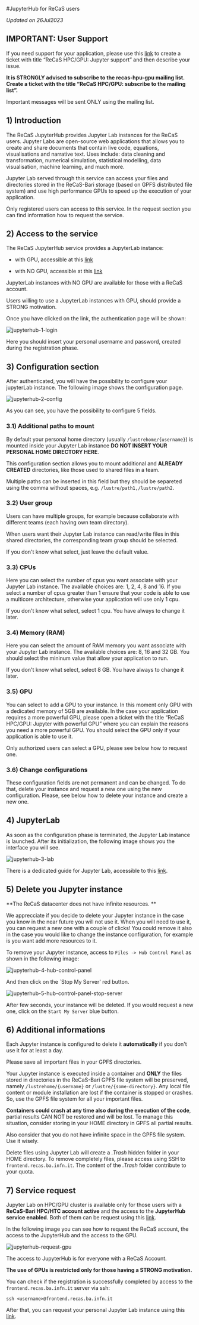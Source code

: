 #JupyterHub for ReCaS users

*Updated on 26Jul2023*

## IMPORTANT: User Support
If you need support for your application, please use this [link](https://www.recas-bari.it/index.php/en/recas-bari-servizi-en/support-request) to create a ticket with title “ReCaS HPC/GPU: Jupyter support” and then describe your issue.


**It is STRONGLY advised to subscribe to the recas-hpu-gpu mailing list. Create a ticket with the title “ReCaS HPC/GPU: subscribe to the mailing list”.**

Important messages will be sent ONLY using the mailing list.

## 1) Introduction
The ReCaS JupyterHub provides Jupyter Lab instances for the ReCaS users. Jupyter Labs are open-source web applications that allows you to create and share documents that contain live code, equations, visualisations and narrative text.
Uses include: data cleaning and transformation, numerical simulation, statistical modelling, data visualisation, machine learning, and much more.

Jupyter Lab served through this service can access your files and directories stored in the ReCaS-Bari storage (based on GPFS distributed file system) and use high performance GPUs to speed up the execution of your application. 

Only registered users can access to this service. In the request section you can find information how to request the service.

## 2) Access to the service

The ReCaS JupyterHub service provides a JupyterLab instance:

- with GPU, accessible at this [link](https://hpc.recas.ba.infn.it:10001/)

- with NO GPU, accessible at this [link](https://hpc.recas.ba.infn.it:10002/)

JupyterLab instances with NO GPU are available for those with a ReCaS account.

Users willing to use a JupyterLab instances with GPU, should provide a STRONG motivation.

Once you have clicked on the link, the authentication page will be shown:

![jupyterhub-1-login](images/jupyterhub-1-login.png)

Here you should insert your personal username and password, created during the registration phase.

## 3) Configuration section

After authenticated, you will have the possibility to configure your jupyterLab instance. The following image shows the configuration page.

![jupyterhub-2-config](images/jupyterhub-2-config.png)

As you can see, you have the possibility to configure 5 fields.

### 3.1) Additional paths to mount

By default your personal home directory (usually `/lustrehome/{username}`) is mounted inside your Jupyter Lab instance **DO NOT INSERT YOUR PERSONAL HOME DIRECTORY HERE**. 

This configuration section allows you to mount additional and **ALREADY CREATED** directories, like those used to shared files in a team. 

Multiple paths can be inserted in this field but they should be separeted using the comma without spaces, e.g. `/lustre/path1,/lustre/path2`. 

### 3.2) User group

Users can have multiple groups, for example because collaborate with different teams (each having own team directory).

When users want their Jupyter Lab instance can read/write files in this shared directories, the corresponding team group should be selected.

If you don't know what select, just leave the default value.

### 3.3) CPUs

Here you can select the number of cpus you want associate with your Jupyter Lab instance. 
The available choices are: 1, 2, 4, 8 and 16.
If you select a number of cpus greater than 1 ensure that your code is able to use a multicore architecture, otherwise your application will use only 1 cpu. 

If you don't know what select, select 1 cpu. You have always to change it later. 

### 3.4) Memory (RAM)

Here you can select the amount of RAM memory you want associate with your Jupyter Lab instance. 
The available choices are: 8, 16 and 32 GB.
You should select the mininum value that allow your application to run.

If you don't know what select, select 8 GB. You have always to change it later. 

### 3.5) GPU

You can select to add a GPU to your instance. 
In this moment only GPU with a dedicated memory of 5GB are available. In the case your application requires a more powerful GPU, please open a ticket with the title “ReCaS HPC/GPU: Jupyter with powerful GPU” where you can explain the reasons you need a more powerful GPU.
You should select the GPU only if your application is able to use it. 

Only authorized users can select a GPU, please see below how to request one.

### 3.6) Change configurations

These configuration fields are not permanent and can be changed.
To do that, delete your instance and request a new one using the new configuration.
Please, see below how to delete your instance and create a new one.

## 4) JupyterLab

As soon as the configuration phase is terminated, the Jupyter Lab instance is launched. 
After its initialization, the following image shows you the interface you will see.

![jupyterhub-3-lab](images/jupyterhub-3-lab.png)

There is a dedicated guide for Jupyter Lab, accessible to this [link](https://jvino.github.io/cluster-hpc-gpu-guides/guides/jupyter-lab/).


## 5) Delete you Jupyter instance

**The ReCaS datacenter does not have infinite resources. **

We apprecciate if you decide to delete your Jupyter instance in the case you know in the near future you will not use it. 
When you will need to use it, you can request a new one with a couple of clicks!
You could remove it also in the case you would like to change the instance configuration, for example is you want add more resources to it.

To remove your Jupyter instance, access to `Files -> Hub Control Panel` as shown in the following image:

![jupyterhub-4-hub-control-panel](images/jupyterhub-4-hub-control-panel.png)

And then click on the `Stop My Server' red button.

![jupyterhub-5-hub-control-panel-stop-server](images/jupyterhub-5-hub-control-panel-stop-server.png)

After few seconds, your instance will be deleted.
If you would request a new one, click on the `Start My Server` blue button.

## 6) Additional informations

Each Jupyter instance is configured to delete it **automatically** if you don't use it for at least a day. 

Please save all important files in your GPFS directories.

Your Jupyter instance is executed inside a container and **ONLY** the files stored in directories in the ReCaS-Bari GPFS file system will be preserved, namely `/lustrehome/{username}` or `/lustre/{some-directory}`. Any local file content or module installation are lost if the container is stopped or crashes. So, use the GPFS file system for all your important files.

**Containers could crash at any time also during the execution of the code**, partial results CAN NOT be restored and will be lost. To manage this situation, consider storing in your HOME directory in GPFS all partial results.

Also consider that you do not have infinite space in the GPFS file system. Use it wisely.

Delete files using Jupyter Lab will create a *.Trash* hidden folder in your HOME directory. To remove completely files, please access using SSH to `frontend.recas.ba.infn.it`. The content of the *.Trash* folder contribute to your quota.

## 7) Service request
Jupyter Lab on HPC/GPU cluster is available only for those users with a **ReCaS-Bari HPC/HTC account active** and the access to the **JupyterHub service enabled**. Both of them can be request using this [link](https://www.recas-bari.it/index.php/en/recas-bari-servizi-en/richiesta-credenziali-2).

In the following image you can see how to request the ReCaS account, the access to the JupyterHub and the access to the GPU.

![jupyterhub-request-gpu](images/jupyterhub-request-gpu.png)

The access to JupyterHub is for everyone with a ReCaS Account.

**The use of GPUs is restricted only for those having a STRONG motivation.**

You can check if the registration is successfully completed by access to the `frontend.recas.ba.infn.it` server via ssh:

`ssh <username>@frontend.recas.ba.infn.it`

After that, you can request your personal Jupyter Lab instance using this [link](https://www.recas-bari.it/index.php/en/recas-bari-servizi-en/support-request).
